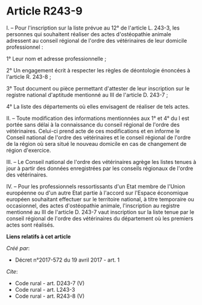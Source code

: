 # Article R243-9

I. – Pour l'inscription sur la liste prévue au 12° de l'article L. 243-3, les personnes qui souhaitent réaliser des actes
d'ostéopathie animale adressent au conseil régional de l'ordre des vétérinaires de leur domicile professionnel : 

1° Leur nom et adresse professionnelle ; 

2° Un engagement écrit à respecter les règles de déontologie énoncées à l'article R. 243-8 ; 

3° Tout document ou pièce permettant d'attester de leur inscription sur le registre national d'aptitude mentionné au III de
l'article D. 243-7 ; 

4° La liste des départements où elles envisagent de réaliser de tels actes. 

II. – Toute modification des informations mentionnées aux 1° et 4° du I est portée sans délai à la connaissance du conseil
régional de l'ordre des vétérinaires. Celui-ci prend acte de ces modifications et en informe le Conseil national de l'ordre
des vétérinaires et le conseil régional de l'ordre de la région où sera situé le nouveau domicile en cas de changement de
région d'exercice. 

III. – Le Conseil national de l'ordre des vétérinaires agrège les listes tenues à jour à partir des données enregistrées par
les conseils régionaux de l'ordre des vétérinaires. 

IV. – Pour les professionnels ressortissants d'un Etat membre de l'Union européenne ou d'un autre Etat partie à l'accord sur
l'Espace économique européen souhaitant effectuer sur le territoire national, à titre temporaire ou occasionnel, des actes
d'ostéopathie animale, l'inscription au registre mentionné au III de l'article D. 243-7 vaut inscription sur la liste tenue
par le conseil régional de l'ordre des vétérinaires du département où les premiers actes sont réalisés.

**Liens relatifs à cet article**

_Créé par_:

  - Décret n°2017-572 du 19 avril 2017 - art. 1

_Cite_:

  - Code rural - art. D243-7 (V)
  - Code rural - art. L243-3
  - Code rural - art. R243-8 (V)
